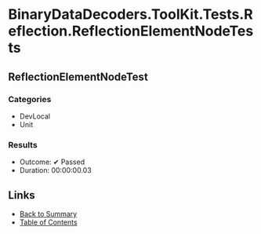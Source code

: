 # BinaryDataDecoders.ToolKit.Tests.Reflection.ReflectionElementNodeTests

## ReflectionElementNodeTest

### Categories

* DevLocal
* Unit

### Results

* Outcome: ✔ Passed
* Duration: 00:00:00.03

## Links

* [Back to Summary](../Summary.md)
* [Table of Contents](../../TOC.md)
